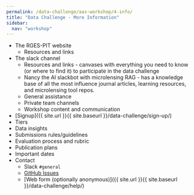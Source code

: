 ```yaml
---
permalink: /data-challenge/aas-workshop/4-info/
title: "Data Challenge - More Information"
sidebar:
  nav: "workshop"
---
```


* The RGES-PIT website
    * Resources and links
* The slack channel
    * Resources and links - canvases with everything you need to know (or where to find it) to participate in the data challenge
    * Nancy the AI slackbot with microlensing RAG - has a knowledge base of all the most influence journal articles, learning resources, and microlensing tool repos.
    * General assistance
    * Private team channels
    * Workshop content and communication
* [Signup]({{ site.url }}{{ site.baseurl }}/data-challenge/sign-up/)
* Tiers
* Data insights
* Submissions rules/guidelines
* Evaluation process and rubric
* Publication plans
* Important dates
* Contact
    * Slack `#general`
    * [GitHub Issues](https://github.com/rges-pit/microlens-submit/issues)
    * [Web form (optionally anonymous)]({{ site.url }}{{ site.baseurl }}/data-challenge/help/)
